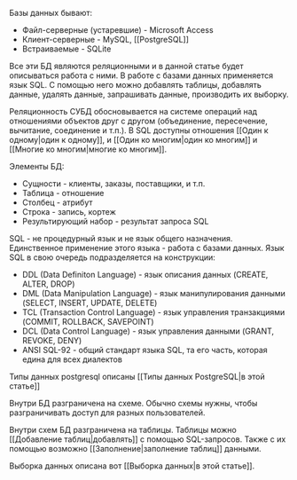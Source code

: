 Базы данных бывают:
* Файл-серверные (устаревшие) - Microsoft Access
* Клиент-серверные - MySQL, [[PostgreSQL]]
* Встраиваемые - SQLite

Все эти БД являются реляционными и в данной статье будет описываться работа с ними.
В работе с базами данных применяется язык SQL. С помощью него можно добавлять таблицы, добавлять данные, удалять данные, запрашивать данные, производить их выборку.

Реляционность СУБД обосновывается на системе операций над отношениями объектов друг с другом (объединение, пересечение, вычитание, соединение и т.п.). 
В SQL доступны отношения [[Один к одному|один к одному]], и [[Один ко многим|один ко многим]] и [[Многие ко многим|многие ко многим]].

Элементы БД:
* Сущности - клиенты, заказы, поставщики, и т.п.
* Таблица - отношение
* Столбец - атрибут
* Строка - запись, кортеж
* Результирующий набор - результат запроса SQL

SQL - не процедурный язык и не язык общего назначения. Единственное применение этого языка - работа с базами данных.
Язык SQL в свою очередь подразделяется на конструкции:
* DDL (Data Definiton Language) - язык описания данных (CREATE, ALTER, DROP)
* DML (Data Manipulation Language) - язык манипулирования данными (SELECT, INSERT, UPDATE, DELETE)
* TCL (Transaction Control Language) - язык управления транзакциями (COMMIT, ROLLBACK, SAVEPOINT)
* DCL (Data Control Language) - язык управления данными (GRANT, REVOKE, DENY)
* ANSI SQL-92 - общий стандарт языка SQL, та его часть, которая едина для всех диалектов

Типы данных postgresql описаны [[Типы данных PostgreSQL|в этой статье]] 

Внутри БД разграничена на схеме. Обычно схемы нужны, чтобы разграничивать доступ для разных пользователей.

Внутри схем БД разграничена на таблицы. Таблицы можно [[Добавление таблиц|добавлять]] с помощью SQL-запросов. Также с их помощью возможно [[Заполнение|заполнение таблиц]] данными.

Выборка данных описана вот [[Выборка данных|в этой статье]].

